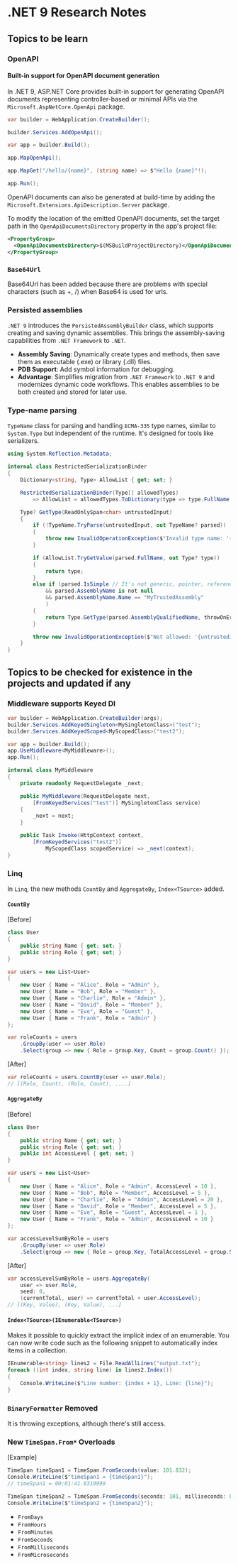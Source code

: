 # .NET 9 Research Notes

## Topics to be learn

### OpenAPI

#### Built-in support for OpenAPI document generation

In .NET 9, ASP.NET Core provides built-in support for generating OpenAPI
documents representing controller-based or minimal APIs via the
`Microsoft.AspNetCore.OpenApi` package.

```csharp
var builder = WebApplication.CreateBuilder();

builder.Services.AddOpenApi();

var app = builder.Build();

app.MapOpenApi();

app.MapGet("/hello/{name}", (string name) => $"Hello {name}"!);

app.Run();
```

OpenAPI documents can also be generated at build-time by adding the
`Microsoft.Extensions.ApiDescription.Server` package.

To modify the location of the emitted OpenAPI documents, set the target path in
the `OpenApiDocumentsDirectory` property in the app's project file:

```xml
<PropertyGroup>
  <OpenApiDocumentsDirectory>$(MSBuildProjectDirectory)</OpenApiDocumentsDirectory>
</PropertyGroup>
```

### `Base64Url`

Base64Url has been added because there are problems with special characters
(such as +, /) when Base64 is used for urls.

### Persisted assemblies

`.NET 9` introduces the `PersistedAssemblyBuilder` class, which supports
creating and saving dynamic assemblies. This brings the assembly-saving
capabilities from `.NET Framework` to `.NET`.

- **Assembly Saving**: Dynamically create types and methods, then save them as
  executable (.exe) or library (.dll) files.
- **PDB Support**: Add symbol information for debugging.
- **Advantage**: Simplifies migration from `.NET Framework` to `.NET 9` and
  modernizes dynamic code workflows.
This enables assemblies to be both created and stored for later use.

### Type-name parsing

`TypeName` class for parsing and handling `ECMA-335` type names, similar to
`System.Type` but independent of the runtime. It's designed for tools like
serializers.

```csharp
using System.Reflection.Metadata;

internal class RestrictedSerializationBinder
{
    Dictionary<string, Type> AllowList { get; set; }

    RestrictedSerializationBinder(Type[] allowedTypes)
        => AllowList = allowedTypes.ToDictionary(type => type.FullName!);

    Type? GetType(ReadOnlySpan<char> untrustedInput)
    {
        if (!TypeName.TryParse(untrustedInput, out TypeName? parsed))
        {
            throw new InvalidOperationException($"Invalid type name: '{untrustedInput.ToString()}'");
        }

        if (AllowList.TryGetValue(parsed.FullName, out Type? type))
        {
            return type;
        }
        else if (parsed.IsSimple // It's not generic, pointer, reference, or an array.
            && parsed.AssemblyName is not null
            && parsed.AssemblyName.Name == "MyTrustedAssembly"
            )
        {
            return Type.GetType(parsed.AssemblyQualifiedName, throwOnError: true);
        }

        throw new InvalidOperationException($"Not allowed: '{untrustedInput.ToString()}'");
    }
}
```

## Topics to be checked for existence in the projects and updated if any

### Middleware supports Keyed DI

```csharp
var builder = WebApplication.CreateBuilder(args);
builder.Services.AddKeyedSingleton<MySingletonClass>("test");
builder.Services.AddKeyedScoped<MyScopedClass>("test2");

var app = builder.Build();
app.UseMiddleware<MyMiddleware>();
app.Run();

internal class MyMiddleware
{
    private readonly RequestDelegate _next;

    public MyMiddleware(RequestDelegate next,
        [FromKeyedServices("test")] MySingletonClass service)
    {
        _next = next;
    }

    public Task Invoke(HttpContext context,
        [FromKeyedServices("test2")]
            MyScopedClass scopedService) => _next(context);
}
```

### Linq

In `Linq`, the new methods `CountBy` and `AggregateBy`, `Index<TSource>` added.

#### `CountBy`

[Before]
```csharp
class User
{
    public string Name { get; set; }
    public string Role { get; set; }
}

var users = new List<User>
{
    new User { Name = "Alice", Role = "Admin" },
    new User { Name = "Bob", Role = "Member" },
    new User { Name = "Charlie", Role = "Admin" },
    new User { Name = "David", Role = "Member" },
    new User { Name = "Eve", Role = "Guest" },
    new User { Name = "Frank", Role = "Admin" }
};

var roleCounts = users
    .GroupBy(user => user.Role)
    .Select(group => new { Role = group.Key, Count = group.Count() });
```

[After]
```csharp
var roleCounts = users.CountBy(user => user.Role);
// [(Role, Count), (Role, Count), ....]
```

#### `AggregateBy`

[Before]
```csharp
class User
{
    public string Name { get; set; }
    public string Role { get; set; }
    public int AccessLevel { get; set; }
}

var users = new List<User>
{
    new User { Name = "Alice", Role = "Admin", AccessLevel = 10 },
    new User { Name = "Bob", Role = "Member", AccessLevel = 5 },
    new User { Name = "Charlie", Role = "Admin", AccessLevel = 20 },
    new User { Name = "David", Role = "Member", AccessLevel = 5 },
    new User { Name = "Eve", Role = "Guest", AccessLevel = 1 },
    new User { Name = "Frank", Role = "Admin", AccessLevel = 10 }
};

var accessLevelSumByRole = users
    .GroupBy(user => user.Role)
    .Select(group => new { Role = group.Key, TotalAccessLevel = group.Sum(user => user.AccessLevel) });
```

[After]
```csharp
var accessLevelSumByRole = users.AggregateBy(
    user => user.Role,
    seed: 0,
    (currentTotal, user) => currentTotal + user.AccessLevel);
// [(Key, Value), (Key, Value), ...]
```

#### `Index<TSource>(IEnumerable<TSource>)`

Makes it possible to quickly extract the implicit index of an enumerable. You
can now write code such as the following snippet to automatically index items in
a collection.

```csharp
IEnumerable<string> lines2 = File.ReadAllLines("output.txt");
foreach ((int index, string line) in lines2.Index())
{
    Console.WriteLine($"Line number: {index + 1}, Line: {line}");
}
```

### `BinaryFormatter` Removed

It is throwing exceptions, although there's still access.

### New `TimeSpan.From*` Overloads

[Example]
```csharp
TimeSpan timeSpan1 = TimeSpan.FromSeconds(value: 101.832);
Console.WriteLine($"timeSpan1 = {timeSpan1}");
// timeSpan1 = 00:01:41.8319999

TimeSpan timeSpan2 = TimeSpan.FromSeconds(seconds: 101, milliseconds: 832);
Console.WriteLine($"timeSpan2 = {timeSpan2}");
```

- `FromDays`
- `FromHours`
- `FromMinutes`
- `FromSeconds`
- `FromMilliseconds`
- `FromMicroseconds`
